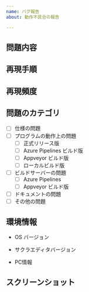 ```yaml
---
name: バグ報告
about: 動作不具合の報告

---
```


## 問題内容
<!-- 問題内容を記述ください。 -->

## 再現手順
<!-- 該当バグの再現手順を記述ください。 -->
<!-- わかっている範囲で記述ください。 -->

## 再現頻度
<!-- 該当バグの再現頻度を記述ください。 -->
<!-- わかっている範囲で記述ください。 -->

## 問題のカテゴリ
<!-- 記入例を参考に適切なものに括弧のなかに x を入力してください。 -->
<!-- よくわからなければそのままでかまいません。 -->
<!-- チケット登録後にブラウザでチェックをいれるのか簡単でいいかもしれません。-->
- [ ] 仕様の問題
- [ ] プログラムの動作上の問題
  - [ ] 正式リリース版
  - [ ] Azure Pipelines ビルド版
  - [ ] Appveyor ビルド版
  - [ ] ローカルビルド版
- [ ] ビルドサーバーの問題
  - [ ] Azure Pipelines
  - [ ] Appveyor ビルド版
- [ ] ドキュメントの問題
- [ ] その他の問題

<!-- 記入例      -->
<!-- OK 例: [x]  -->
<!-- NG 例: []   -->
<!-- NG 例: [ x] -->
<!-- NG 例: [x ] -->


## 環境情報
- OS バージョン
<!-- 例: Windows 10 Home 64bit -->
- サクラエディタバージョン
<!-- サクラエディタ起動状態で「ヘルプ」→ 「バージョン情報」→ 「情報コピー」でバージョン情報をクリップボードにコピーできます -->
<!-- 例: 2.3.2.0  -->
- PC情報
<!-- CPU, メモリ, 解像度等、特記すべき環境情報があれば記述ください。-->
<!-- ここの記述は省略しても大丈夫です -->

## スクリーンショット
<!-- 説明に必要なスクリーンショットがあれば貼り付けお願いします。-->
<!-- 画像ファイルをこの欄にドラッグ＆ドロップすれば画像が貼り付けられます -->
